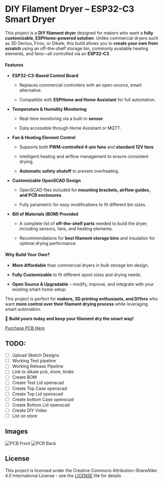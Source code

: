 # **DIY Filament Dryer – ESP32-C3 Smart Dryer**

This project is a **DIY filament dryer** designed for makers who want a **fully customizable, ESPHome-powered solution**. Unlike commercial dryers such as 3D Genius, Firos, or Dikale, this build allows you to **create your own from scratch** using an off-the-shelf storage bin, commonly available heating elements, and fans—all controlled via an **ESP32-C3**.

#### **Features**

*   **ESP32-C3-Based Control Board**
    
    *   Replaces commercial controllers with an open-source, smart alternative.
        
    *   Compatible with **ESPHome and Home Assistant** for full automation.
        
*   **Temperature & Humidity Monitoring**
    
    *   Real-time monitoring via a built-in **sensor**.
        
    *   Data accessible through Home Assistant or MQTT.
        
*   **Fan & Heating Element Control**
    
    *   Supports both **PWM-controlled 4-pin fans** and **standard 12V fans**.
        
    *   Intelligent heating and airflow management to ensure consistent drying.
        
    *   **Automatic safety shutoff** to prevent overheating.
        
*   **Customizable OpenSCAD Design**
    
    *   OpenSCAD files included for **mounting brackets, airflow guides, and PCB enclosures**.
        
    *   Fully parametric for easy modifications to fit different bin sizes.
        
*   **Bill of Materials (BOM) Provided**
    
    *   A complete list of **off-the-shelf parts** needed to build the dryer, including sensors, fans, and heating elements.
        
    *   Recommendations for **best filament storage bins** and insulation for optimal drying performance.
        

#### **Why Build Your Own?**

*   **More Affordable** than commercial dryers in bulk storage bin design.
    
*   **Fully Customizable** to fit different spool sizes and drying needs.
    
*   **Open Source & Upgradable** – modify, improve, and integrate with your existing smart home setup.
    

This project is perfect for **makers, 3D printing enthusiasts, and DIYers** who want **more control over their filament drying process** while leveraging smart automation.

🚀 **Build yours today and keep your filament dry the smart way!**

[Purchase PCB Here](https://shop.silocitylabs.com/products/3dgenius-dikale-firos-smart-pcb-esp32-conversion-preorder)

## TODO:

- [ ] Upload Sketch Designs
- [ ] Working Test pipeline
- [ ] Working Release Pipeline
- [ ] Link to dikale pcb, store, tindie
- [ ] Create BOM
- [ ] Create Test Lid openscad
- [ ] Create Top Case openscad
- [ ] Create Top Lid openscad
- [ ] Create bottom Case openscad
- [ ] Create Bottom Lid openscad
- [ ] Create DIY Video
- [ ] List on store

## Images

![PCB Front](https://shop.silocitylabs.com/cdn/shop/files/dikale-esp32-pcb-front.webp "PCB Front")
![PCB Back](https://shop.silocitylabs.com/cdn/shop/files/dikale-esp32-pcb-back.webp "PCB Back")

## License

This project is licensed under the Creative Commons Attribution-ShareAlike 4.0 International License - see the [LICENSE](LICENSE) file for details
